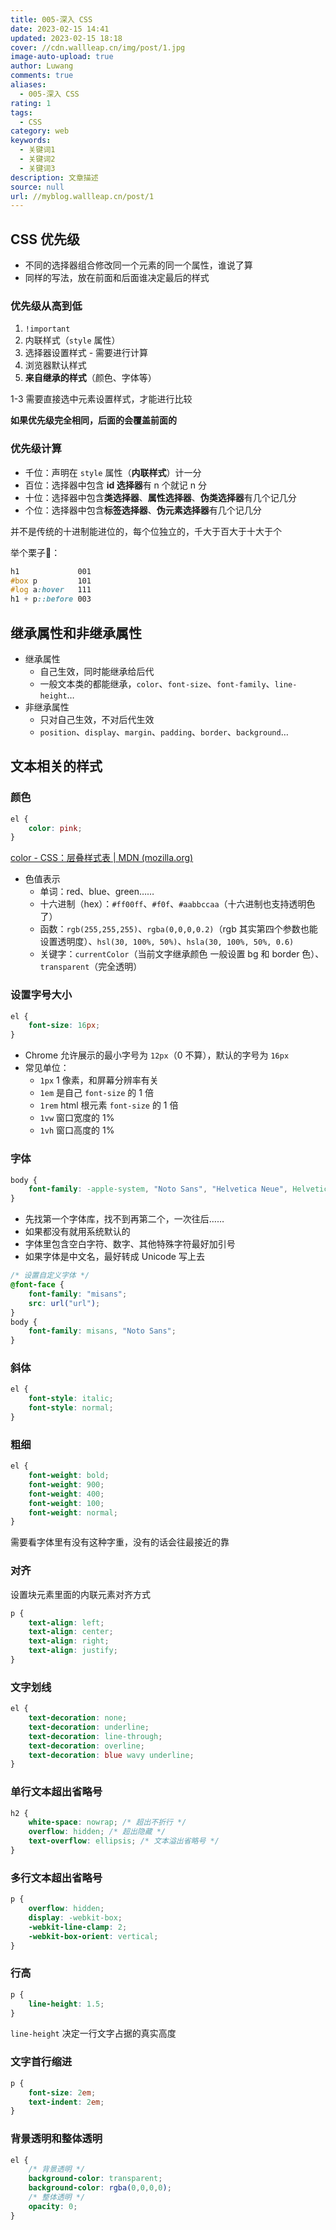 ```yaml
---
title: 005-深入 CSS
date: 2023-02-15 14:41
updated: 2023-02-15 18:18
cover: //cdn.wallleap.cn/img/post/1.jpg
image-auto-upload: true
author: Luwang
comments: true
aliases:
  - 005-深入 CSS
rating: 1
tags:
  - CSS
category: web
keywords:
  - 关键词1
  - 关键词2
  - 关键词3
description: 文章描述
source: null
url: //myblog.wallleap.cn/post/1
---
```


## CSS 优先级

- 不同的选择器组合修改同一个元素的同一个属性，谁说了算
- 同样的写法，放在前面和后面谁决定最后的样式

### 优先级从高到低

1. `!important`
2. 内联样式（`style` 属性）
3. 选择器设置样式
		- 需要进行计算
4. 浏览器默认样式
5. **来自继承的样式**（颜色、字体等）

1-3 需要直接选中元素设置样式，才能进行比较

**如果优先级完全相同，后面的会覆盖前面的**

### 优先级计算

- 千位：声明在 `style` 属性（**内联样式**）计一分
- 百位：选择器中包含 **id 选择器**有 n 个就记 n 分
- 十位：选择器中包含**类选择器**、**属性选择器**、**伪类选择器**有几个记几分
- 个位：选择器中包含**标签选择器**、**伪元素选择器**有几个记几分

并不是传统的十进制能进位的，每个位独立的，千大于百大于十大于个

举个栗子🌰：

```css
h1             001
#box p         101
#log a:hover   111
h1 + p::before 003
```

## 继承属性和非继承属性

- 继承属性
	- 自己生效，同时能继承给后代
	- 一般文本类的都能继承，`color`、`font-size`、`font-family`、`line-height`…
- 非继承属性
	- 只对自己生效，不对后代生效
	- `position`、`display`、`margin`、`padding`、`border`、`background`…

## 文本相关的样式

### 颜色

```css
el {
	color: pink;
}
```

[color - CSS：层叠样式表 | MDN (mozilla.org)](https://developer.mozilla.org/zh-CN/docs/Web/CSS/color)

- 色值表示
	- 单词：red、blue、green……
	- 十六进制（hex）：`#ff00ff`、`#f0f`、`#aabbccaa`（十六进制也支持透明色了）
	- 函数：`rgb(255,255,255)`、`rgba(0,0,0,0.2)`（rgb 其实第四个参数也能设置透明度）、`hsl(30, 100%, 50%)`、`hsla(30, 100%, 50%, 0.6)`
	- 关键字：`currentColor`（当前文字继承颜色 一般设置 bg 和 border 色）、`transparent`（完全透明）

### 设置字号大小

```css
el {
	font-size: 16px;
}
```

- Chrome 允许展示的最小字号为 `12px`（0 不算），默认的字号为 `16px`
- 常见单位：
	- `1px` 1 像素，和屏幕分辨率有关
	- `1em` 是自己 `font-size` 的 1 倍
	- `1rem` html 根元素 `font-size` 的 1 倍
	- `1vw` 窗口宽度的 1%
	- `1vh` 窗口高度的 1%

### 字体

```css
body {
	font-family: -apple-system, "Noto Sans", "Helvetica Neue", Helvetica, "Nimbus Sans L", Arial, "Liberation Sans", "PingFang SC", "Hiragino Sans GB", "Noto Sans CJK SC", "Source Han Sans SC", "Source Han Sans CN", "Microsoft YaHei", "Wenquanyi Micro Hei", "WenQuanYi Zen Hei", "ST Heiti", SimHei, "WenQuanYi Zen Hei Sharp", sans-serif;
}
```

- 先找第一个字体库，找不到再第二个，一次往后……
- 如果都没有就用系统默认的
- 字体里包含空白字符、数字、其他特殊字符最好加引号
- 如果字体是中文名，最好转成 Unicode 写上去

```css
/* 设置自定义字体 */
@font-face {
	font-family: "misans";
	src: url("url");
}
body {
	font-family: misans, "Noto Sans";
}
```

### 斜体

```css
el {
	font-style: italic;
	font-style: normal;
}
```

### 粗细

```css
el {
	font-weight: bold;
	font-weight: 900;
	font-weight: 400;
	font-weight: 100;
	font-weight: normal;
}
```

需要看字体里有没有这种字重，没有的话会往最接近的靠

### 对齐

设置块元素里面的内联元素对齐方式

```css
p {
	text-align: left;
	text-align: center;
	text-align: right;
	text-align: justify;
}
```

### 文字划线

```css
el {
	text-decoration: none;
	text-decoration: underline;
	text-decoration: line-through;
	text-decoration: overline;
	text-decoration: blue wavy underline;
}
```

### 单行文本超出省略号

```css
h2 {
	white-space: nowrap; /* 超出不折行 */
	overflow: hidden; /* 超出隐藏 */
	text-overflow: ellipsis; /* 文本溢出省略号 */
}
```

### 多行文本超出省略号

```css
p {
	overflow: hidden;
	display: -webkit-box;
	-webkit-line-clamp: 2;
	-webkit-box-orient: vertical;
}
```

### 行高

```css
p {
	line-height: 1.5;
}
```

`line-height` 决定一行文字占据的真实高度

### 文字首行缩进

```css
p {
	font-size: 2em;
	text-indent: 2em;
}
```

### 背景透明和整体透明

```css
el {
	/* 背景透明 */
	background-color: transparent;
	background-color: rgba(0,0,0,0);
	/* 整体透明 */
	opacity: 0;
}
```
